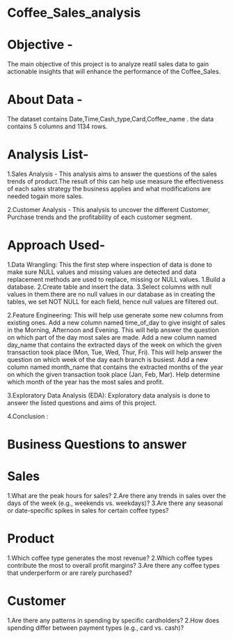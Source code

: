 # Coffee_Sales_analysis

# Objective -
The main objective of this project is to analyze reatil sales data to gain actionable insights that will enhance the performance of the Coffee_Sales.

# About Data -
The dataset contains Date,Time,Cash_type,Card,Coffee_name . the data contains 5 columns and 1134 rows.

# Analysis List-
  1.Sales Analysis -
    This analysis aims to answer the questions of the sales trends of product.The result of this can help use measure the effectiveness
    of each sales strategy the business applies and what modifications are needed togain more sales.

  2.Customer Analysis -
    This analysis to uncover the different Customer, Purchase trends and the profitability of each customer segment.

# Approach Used-

1.Data Wrangling: This the first step where  inspection of data is done to make sure NULL values and missing values are detected and data 
  replacement methods are used to replace, missing or NULL values.
  1.Build a database.
  2.Create table and insert the data.
  3.Select columns with null values in them.there are no null values in our database as in creating the tables,
    we set NOT NULL for each field, hence null values are filtered out.
    
2.Feature Engineering: This will help use generate some new columns from existing ones.
  Add a new column named time_of_day to give insight of sales in the Morning, Afternoon and Evening. This will help answer the question on which part of the day 
  most sales are made.
  Add a new column named day_name that contains the extracted days of the week on which the given transaction took place (Mon, Tue, Wed, Thur, Fri). This will help 
  answer the question on which week of the day each branch is busiest.
  Add a new column named month_name that contains the extracted months of the year on which the given transaction took place (Jan, Feb, Mar). Help determine which 
  month of the year has the most sales and profit.
  
3.Exploratory Data Analysis (EDA): Exploratory data analysis is done to answer the listed questions and aims of this project.

4.Conclusion :

# Business Questions to answer

# Sales
1.What are the peak hours for sales?
2.Are there any trends in sales over the days of the week (e.g., weekends vs. weekdays)?
3.Are there any seasonal or date-specific spikes in sales for certain coffee types?

# Product
1.Which coffee type generates the most revenue?
2.Which coffee types contribute the most to overall profit margins?
3.Are there any coffee types that underperform or are rarely purchased?

# Customer
1.Are there any patterns in spending by specific cardholders?
2.How does spending differ between payment types (e.g., card vs. cash)?
















